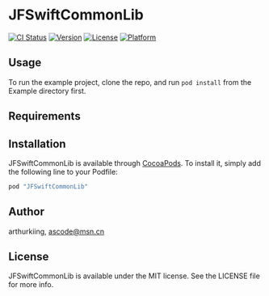 # JFSwiftCommonLib

[![CI Status](http://img.shields.io/travis/arthurkiing/JFSwiftCommonLib.svg?style=flat)](https://travis-ci.org/arthurkiing/JFSwiftCommonLib)
[![Version](https://img.shields.io/cocoapods/v/JFSwiftCommonLib.svg?style=flat)](http://cocoapods.org/pods/JFSwiftCommonLib)
[![License](https://img.shields.io/cocoapods/l/JFSwiftCommonLib.svg?style=flat)](http://cocoapods.org/pods/JFSwiftCommonLib)
[![Platform](https://img.shields.io/cocoapods/p/JFSwiftCommonLib.svg?style=flat)](http://cocoapods.org/pods/JFSwiftCommonLib)

## Usage

To run the example project, clone the repo, and run `pod install` from the Example directory first.

## Requirements

## Installation

JFSwiftCommonLib is available through [CocoaPods](http://cocoapods.org). To install
it, simply add the following line to your Podfile:

```ruby
pod "JFSwiftCommonLib"
```

## Author

arthurkiing, ascode@msn.cn

## License

JFSwiftCommonLib is available under the MIT license. See the LICENSE file for more info.

